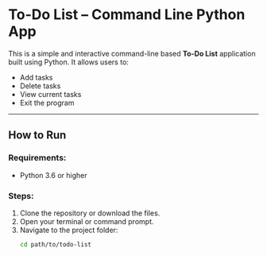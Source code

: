 #  To-Do List – Command Line Python App

This is a simple and interactive command-line based **To-Do List** application built using Python. It allows users to:

-  Add tasks
- Delete tasks
-  View current tasks
-  Exit the program

---

##  How to Run

### Requirements:
- Python 3.6 or higher

### Steps:

1. Clone the repository or download the files.
2. Open your terminal or command prompt.
3. Navigate to the project folder:
   ```bash
   cd path/to/todo-list
